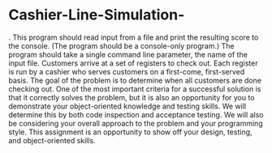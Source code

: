# Cashier-Line-Simulation-
. This program should read input from a file and print the resulting score to the console. (The program should be a console-only program.) The program should take a single command line parameter, the name of the input file.
Customers arrive at a set of registers to check out. Each register is run by a cashier who serves customers on a first-come, first-served basis. The goal of the problem is to determine when all customers are done checking out.
One of the most important criteria for a successful solution is that it correctly solves the problem, but it is also an opportunity for you to demonstrate your object-oriented knowledge and testing skills. We will determine this by both code inspection and acceptance testing. We will also be considering your overall approach to the problem and your programming style. This assignment is an opportunity to show off your design, testing, and object-oriented skills.
